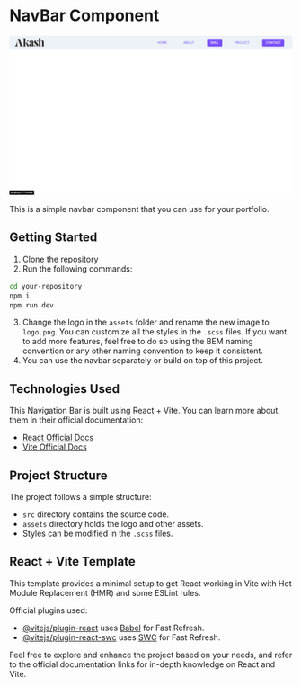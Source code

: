 # NavBar Component

![Preview](./src/assets/preview.png)

This is a simple navbar component that you can use for your portfolio.

## Getting Started

1. Clone the repository
2. Run the following commands:

```bash
cd your-repository
npm i
npm run dev
```

3. Change the logo in the `assets` folder and rename the new image to `logo.png`. You can customize all the styles in the `.scss` files. If you want to add more features, feel free to do so using the BEM naming convention or any other naming convention to keep it consistent.
4. You can use the navbar separately or build on top of this project.

## Technologies Used

This Navigation Bar is built using React + Vite. You can learn more about them in their official documentation:

- [React Official Docs](https://reactjs.org/)
- [Vite Official Docs](https://vitejs.dev/)

## Project Structure

The project follows a simple structure:

- `src` directory contains the source code.
- `assets` directory holds the logo and other assets.
- Styles can be modified in the `.scss` files.

## React + Vite Template

This template provides a minimal setup to get React working in Vite with Hot Module Replacement (HMR) and some ESLint rules.

Official plugins used:

- [@vitejs/plugin-react](https://github.com/vitejs/vite-plugin-react/blob/main/packages/plugin-react/README.md) uses [Babel](https://babeljs.io/) for Fast Refresh.
- [@vitejs/plugin-react-swc](https://github.com/vitejs/vite-plugin-react-swc) uses [SWC](https://swc.rs/) for Fast Refresh.

Feel free to explore and enhance the project based on your needs, and refer to the official documentation links for in-depth knowledge on React and Vite.
